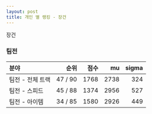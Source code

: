 ```yaml
---
layout: post
title: 개인 별 랭킹 - 장건
---
```


장건


### 팀전

| 분야 | 순위 | 점수 | mu | sigma |
|:---|---:|---:|---:|---:|
| 팀전 - 전체 트랙 | 47 / 90 | 1768 | 2738 | 324 |
| 팀전 - 스피드 | 45 / 88 | 1374 | 2956 | 527 |
| 팀전 - 아이템 | 34 / 85 | 1580 | 2926 | 449 |
